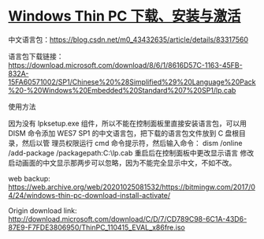# [Windows Thin PC 下载、安装与激活](https://bitmingw.com/2017/04/24/windows-thin-pc-download-install-activate/)

中文语言包：https://blog.csdn.net/m0_43432635/article/details/83317560

语言包下载链接：https://download.microsoft.com/download/8/6/1/8616D57C-1163-45FB-832A-15FA60571002/SP1/Chinese%20%28Simplified%29%20Language%20Pack%20-%20Windows%20Embedded%20Standard%207%20SP1/lp.cab

使用方法

因为没有 lpksetup.exe 组件，所以不能在控制面板里直接安装语言包，可以用 DISM
命令添加 WES7 SP1 的中文语言包，把下载的语言包文件放到 C 盘根目录，然后以管
理员权限运行 cmd 命令提示符，然后输入命令：
dism /online /add-package /packagepath:C:\lp.cab
重启后在控制面板中更改显示语言
修改启动画面的中文显示那两步可以忽略，因为不能完全显示中文，不如不改。

web backup: https://web.archive.org/web/20201025081532/https://bitmingw.com/2017/04/24/windows-thin-pc-download-install-activate/

Origin download link: http://download.microsoft.com/download/C/D/7/CD789C98-6C1A-43D6-87E9-F7FDE3806950/ThinPC_110415_EVAL_x86fre.iso

